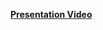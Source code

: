 [**Presentation Video**](https://drive.google.com/file/d/169UfBBf_2ZzCbn6BzY28sTMF9Qc-3H13/view?usp=sharing)
